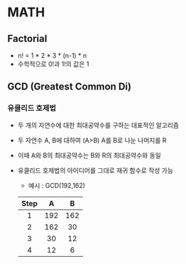 # MATH


## Factorial
- n! = 1 * 2 * 3 * (n-1) * n
- 수학적으로 0!과 1!의 값은 1


## GCD (Greatest Common Di)

### 유클리드 호제법
- 두 개의 자연수에 대한 최대공약수를 구하는 대표적인 알고리즘
- 두 자연수 A, B에 대하여 (A>B) A를 B로 나눈 나머지를 R
- 이때 A와 B의 최대공약수는 B와 R의 최대공약수와 동일
- 유클리드 호제법의 아이디어를 그대로 재귀 함수로 작성 가능
    - 예시 : GCD(192,162)
    
    | Step | A | B |
    | :----: | :-: | :-: |
    | 1 | 192 | 162 |
    | 2 | 162 | 30 |
    | 3 | 30 | 12 |
    | 4 | 12 | 6 |





